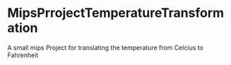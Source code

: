 # MipsPrrojectTemperatureTransformation
A small mips Project for translating the temperature from Celcius to Fahrenheit
